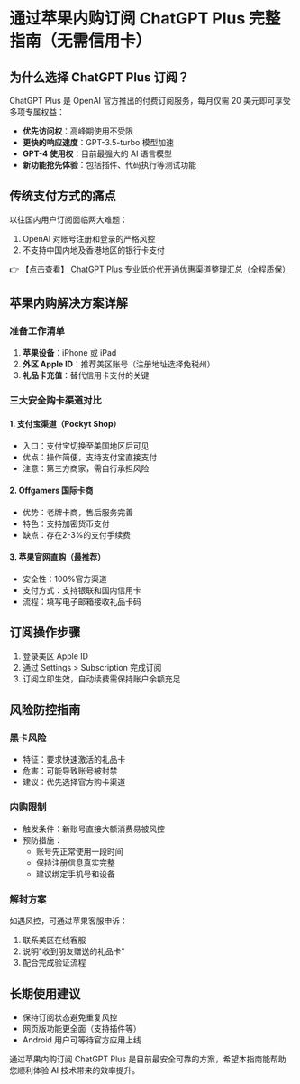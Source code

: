 # 通过苹果内购订阅 ChatGPT Plus 完整指南（无需信用卡）

## 为什么选择 ChatGPT Plus 订阅？

ChatGPT Plus 是 OpenAI 官方推出的付费订阅服务，每月仅需 20 美元即可享受多项专属权益：

- **优先访问权**：高峰期使用不受限
- **更快的响应速度**：GPT-3.5-turbo 模型加速
- **GPT-4 使用权**：目前最强大的 AI 语言模型
- **新功能抢先体验**：包括插件、代码执行等测试功能

## 传统支付方式的痛点

以往国内用户订阅面临两大难题：
1. OpenAI 对账号注册和登录的严格风控
2. 不支持中国内地及香港地区的银行卡支付

👉 [【点击查看】 ChatGPT Plus 专业低价代开通优惠渠道整理汇总（全程质保）](https://bit.ly/DaiKai)

## 苹果内购解决方案详解

### 准备工作清单
1. **苹果设备**：iPhone 或 iPad
2. **外区 Apple ID**：推荐美区账号（注册地址选择免税州）
3. **礼品卡充值**：替代信用卡支付的关键

### 三大安全购卡渠道对比

#### 1. 支付宝渠道（Pockyt Shop）
- 入口：支付宝切换至美国地区后可见
- 优点：操作简便，支持支付宝直接支付
- 注意：第三方商家，需自行承担风险

#### 2. Offgamers 国际卡商
- 优势：老牌卡商，售后服务完善
- 特色：支持加密货币支付
- 缺点：存在2-3%的支付手续费

#### 3. 苹果官网直购（最推荐）
- 安全性：100%官方渠道
- 支付方式：支持银联和国内信用卡
- 流程：填写电子邮箱接收礼品卡码

## 订阅操作步骤
1. 登录美区 Apple ID
2. 通过 Settings > Subscription 完成订阅
3. 订阅立即生效，自动续费需保持账户余额充足

## 风险防控指南

### 黑卡风险
- 特征：要求快速激活的礼品卡
- 危害：可能导致账号被封禁
- 建议：优先选择官方购卡渠道

### 内购限制
- 触发条件：新账号直接大额消费易被风控
- 预防措施：
  - 账号先正常使用一段时间
  - 保持注册信息真实完整
  - 建议绑定手机号和设备

### 解封方案
如遇风控，可通过苹果客服申诉：
1. 联系美区在线客服
2. 说明"收到朋友赠送的礼品卡"
3. 配合完成验证流程

## 长期使用建议
- 保持订阅状态避免重复风控
- 网页版功能更全面（支持插件等）
- Android 用户可等待官方应用上线

通过苹果内购订阅 ChatGPT Plus 是目前最安全可靠的方案，希望本指南能帮助您顺利体验 AI 技术带来的效率提升。